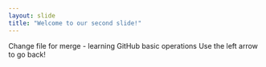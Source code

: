 ```yaml
---
layout: slide
title: "Welcome to our second slide!"
---
```

Change file for merge - learning GitHub basic operations
Use the left arrow to go back!
